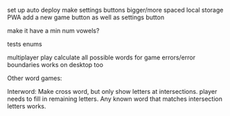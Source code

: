 set up auto deploy
make settings buttons bigger/more spaced
local storage
PWA
add a new game button as well as settings button

make it have a min num vowels?

tests
enums

multiplayer play
calculate all possible words for game
errors/error boundaries
works on desktop too

Other word games:

Interword: Make cross word, but only show letters at intersections. player needs to fill in remaining letters. Any known word that matches intersection letters works.
